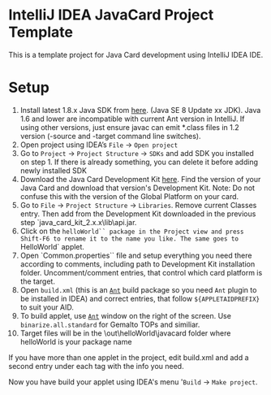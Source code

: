 IntelliJ IDEA JavaCard Project Template
=====================================

This is a template project for Java Card development using IntelliJ IDEA IDE.

Setup
=====================================

1.	Install latest 1.8.x Java SDK from [here](https://www.oracle.com/java/technologies/javase/javase-jdk8-downloads.html). (Java SE 8 Update xx JDK). Java 1.6 and lower are incompatible with current Ant version in IntelliJ. If using other versions, just ensure javac can emit *.class files in 1.2 version (-source and -target command line switches).
1.	Open project using IDEA’s `File` -> `Open project`
1.	Go to `Project` -> `Project Structure` -> `SDKs` and add SDK you installed on step 1. If there is already something, you can delete it before adding newly installed SDK
1. Download the Java Card Development Kit [here](https://www.oracle.com/java/technologies/java-archive-downloads-javame-downloads.html). Find the version of your Java Card and download that version's Development Kit. Note: Do not confuse this with the version of the Global Platform on your card.
1.	Go to `File` -> `Project Structure` -> `Libraries`. Remove current Classes entry. Then add from the Development Kit downloaded in the previous step `java_card_kit_2.x.x\lib\api.jar.
1.	Click on the `helloWorld`` package in the Project view and press Shift-F6 to rename it to the name you like. The same goes to `HelloWorld` applet.
1.	Open `Common.properties`` file and setup everything you need there according to comments, including path to Development Kit installation folder. Uncomment/comment entries, that control which card platform is the target.
1.	Open `build.xml` (this is an [`Ant`](http://ant.apache.org/) build package so you need `Ant` plugin to be installed in IDEA) and correct entries, that follow `${APPLETAIDPREFIX}` to suit your AID.
1.	To build applet, use [`Ant`](http://ant.apache.org/) window on the right of the screen. Use `binarize.all.standard` for Gemalto TOPs and similiar.
1.	Target files will be in the \out\helloWorld\javacard folder where helloWorld is your package name

If you have more than one applet in the project, edit build.xml and add a second entry under each <target> tag with the info you need.

Now you have build your applet using IDEA's menu '`Build` -> `Make project`.
